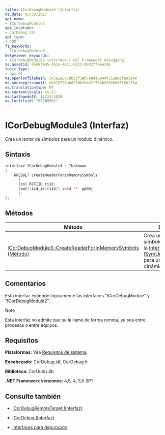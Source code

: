 ```yaml
---
title: ICorDebugModule3 (Interfaz)
ms.date: 03/30/2017
api_name:
- ICorDebugModule3
api_location:
- CorDebug.dll
api_type:
- COM
f1_keywords:
- ICorDebugModule3
helpviewer_keywords:
- ICorDebugModule3 interface [.NET Framework debugging]
ms.assetid: 0b69f945-263a-4e11-8512-89d27f6ea296
topic_type:
- apiref
ms.openlocfilehash: 543a1a3c79b6cf3eb799da5844f35286dfa91940
ms.sourcegitcommit: d8020797a6657d0fbbdff362b80300815f682f94
ms.translationtype: MT
ms.contentlocale: es-ES
ms.lasthandoff: 11/24/2020
ms.locfileid: "95709562"
---
```

# <a name="icordebugmodule3-interface"></a>ICorDebugModule3 (Interfaz)

Crea un lector de símbolos para un módulo dinámico.  
  
## <a name="syntax"></a>Sintaxis  
  
```cpp  
interface ICorDebugModule3 : IUnknown  
{  
    HRESULT CreateReaderForInMemorySymbols  
      (  
      [in] REFIID riid,  
      [out][iid_is(riid)] void **  ppObj  
      );  
};  
```  
  
## <a name="methods"></a>Métodos  
  
|Método|Descripción|  
|------------|-----------------|  
|[ICorDebugModule3::CreateReaderForInMemorySymbols (Método)](icordebugmodule3-createreaderforinmemorysymbols-method.md)|Crea un lector de símbolos (normalmente la [interfaz ISymUnmanagedReader](../diagnostics/isymunmanagedreader-interface.md)) para un módulo dinámico.|  
  
## <a name="remarks"></a>Comentarios  

 Esta interfaz extiende lógicamente las interfaces "ICorDebugModule" y "ICorDebugModule2".  
  
> [!NOTE]
> Esta interfaz no admite que se la llame de forma remota, ya sea entre procesos o entre equipos.  
  
## <a name="requirements"></a>Requisitos  

 **Plataformas:** Vea [Requisitos de sistema](../../get-started/system-requirements.md).  
  
 **Encabezado:** CorDebug.idl, CorDebug.h  
  
 **Biblioteca:** CorGuids.lib  
  
 **.NET Framework versiones:** 4,5, 4, 3,5 SP1
  
## <a name="see-also"></a>Consulte también

- [ICorDebugRemoteTarget (Interfaz)](icordebugremotetarget-interface.md)
- [ICorDebug (Interfaz)](icordebug-interface.md)

- [Interfaces para depuración](debugging-interfaces.md)
